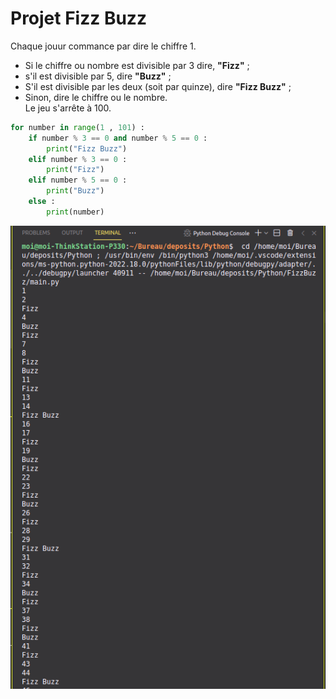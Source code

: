 # Projet Fizz Buzz

Chaque jouur commance par dire le chiffre 1.  
* Si le chiffre ou nombre est divisible par 3 dire, **"Fizz"** ;
* s'il est divisible par 5, dire **"Buzz"** ;  
* S'il est divisible par les deux (soit par quinze), dire **"Fizz Buzz"** ;
* Sinon, dire le chiffre ou le nombre.  
Le jeu s'arrête à 100.  


```Python
for number in range(1 , 101) :
    if number % 3 == 0 and number % 5 == 0 :
        print("Fizz Buzz")
    elif number % 3 == 0 :
        print("Fizz")
    elif number % 5 == 0 :
        print("Buzz")
    else :
        print(number)

```
![Capture](assets/src/img/scrennshot.png "Screenshot")